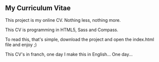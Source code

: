 ## My Curriculum Vitae

This project is my online CV.
Nothing less, nothing more.

This CV is programming in HTML5, Sass and Compass.

To read this, that's simple, download the project and open the index.html file and enjoy ;)

This CV's in franch, one day I make this in English... One day...
